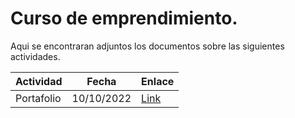 # Curso de emprendimiento.

Aqui se encontraran adjuntos los documentos sobre las siguientes actividades.

| Actividad | Fecha | Enlace |
|---|---|---|
| Portafolio | 10/10/2022 | [Link](/2022/4/EMPRENDIMIENTO/portafolio-profesional.md) |
